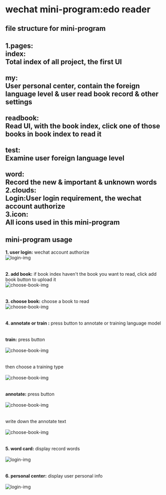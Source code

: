 wechat mini-program:edo reader<br>
===
file structure for mini-program <br>
---
**1.pages:**<br>
**index:**<br>
Total index of all project, the first UI<br><br>
**my:**<br>
User personal center, contain the foreign language level & user read book record & other settings<br><br>
**readbook:**<br>
Read UI, with the book index, click one of those books in book index to read it<br><br>
**test:**<br>
Examine user foreign language level<br><br>
**word:**<br>
Record the new & important & unknown words<br>
**2.clouds:**<br>
Login:User login requirement, the wechat account authorize<br>
**3.icon:**<br>
All icons used in this mini-program <br>
---
**mini-program usage** <br>
---
**1. user login:** wechat account authorize<br>
![login-img](readme_img/login.png)<br><br>
<br>
**2. add book:** if book index haven't the book you want to read, click add book button to upload it<br>
![choose-book-img](readme_img/add_book.png)<br><br>
<br>
**3. choose book:** choose a book to read<br>
![choose-book-img](readme_img/choose_book.png)<br><br>
<br>
**4. annotate or train :** press button to annotate or training language model<br><br>
<br>
**train:** press button<br><br>
![choose-book-img](readme_img/train_button.png)<br><br>
<br>
then choose a training type<br><br>
![choose-book-img](readme_img/train_choose.png)<br><br>
<br>
**annotate:** press button<br><br>
![choose-book-img](readme_img/annotate_button.png)<br><br>
<br>
write down the annotate text<br><br>
![choose-book-img](readme_img/annotate_book.png)<br><br>
<br>
**5. word card:** display record words<br><br>
![login-img](readme_img/word.png)<br><br>
<br>
**6. personal center:** display user personal info<br><br>
![login-img](readme_img/personal_center.png)<br><br>
